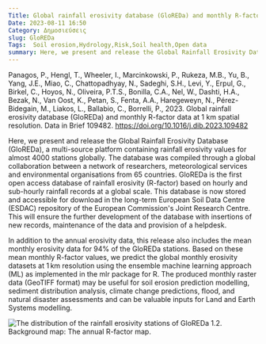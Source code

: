 ```yaml
---
Title: Global rainfall erosivity database (GloREDa) and monthly R-factor data at 1 km spatial resolution
Date: 2023-08-11 16:50
Category: Δημοσιεύσεις
slug: GloREDa
Tags:  Soil erosion,Hydrology,Risk,Soil health,Open data
summary: Here, we present and release the Global Rainfall Erosivity Database (GloREDa), a multi-source platform containing rainfall erosivity values for almost 4000 stations globally. The database was compiled through a global collaboration between a network of researchers, meteorological services and environmental organisations from 65 countries. GloREDa is the first open access database of rainfall erosivity (R-factor) based on hourly and sub-hourly rainfall records at a global scale. This database is now stored and accessible for download in the long-term European Soil Data Centre (ESDAC) repository of the European Commission's Joint Research Centre. This will ensure the further development of the database with insertions of new records, maintenance of the data and provision of a helpdesk.
---
```


Panagos, P., Hengl, T., Wheeler, I., Marcinkowski, P., Rukeza, M.B., Yu, B., Yang, J.E., Miao, C., Chattopadhyay, N., Sadeghi, S.H., Levi, Y., Erpul, G., Birkel, C., Hoyos, N., Oliveira, P.T.S., Bonilla, C.A., Nel, W., Dashti, H.A., Bezak, N., Van Oost, K., Petan, S., Fenta, A.A., Haregeweyn, N., Pérez-Bidegain, M., Liakos, L., Ballabio, C., Borrelli, P., 2023. Global rainfall erosivity database (GloREDa) and monthly R-factor data at 1 km spatial resolution. Data in Brief 109482. <https://doi.org/10.1016/j.dib.2023.109482>


Here, we present and release the Global Rainfall Erosivity Database (GloREDa), a multi-source platform containing rainfall erosivity values for almost 4000 stations globally. The database was compiled through a global collaboration between a network of researchers, meteorological services and environmental organisations from 65 countries. GloREDa is the first open access database of rainfall erosivity (R-factor) based on hourly and sub-hourly rainfall records at a global scale. This database is now stored and accessible for download in the long-term European Soil Data Centre (ESDAC) repository of the European Commission's Joint Research Centre. This will ensure the further development of the database with insertions of new records, maintenance of the data and provision of a helpdesk.

In addition to the annual erosivity data, this release also includes the mean monthly erosivity data for 94% of the GloREDa stations. Based on these mean monthly R-factor values, we predict the global monthly erosivity datasets at 1 km resolution using the ensemble machine learning approach (ML) as implemented in the mlr package for R. The produced monthly raster data (GeoTIFF format) may be useful for soil erosion prediction modelling, sediment distribution analysis, climate change predictions, flood, and natural disaster assessments and can be valuable inputs for Land and Earth Systems modelling.


![The distribution of the rainfall erosivity stations of GloREDa 1.2. Background map: The annual R-factor map.]({static}images/1-s2.0-S2352340923005826-gr2.jpg)

